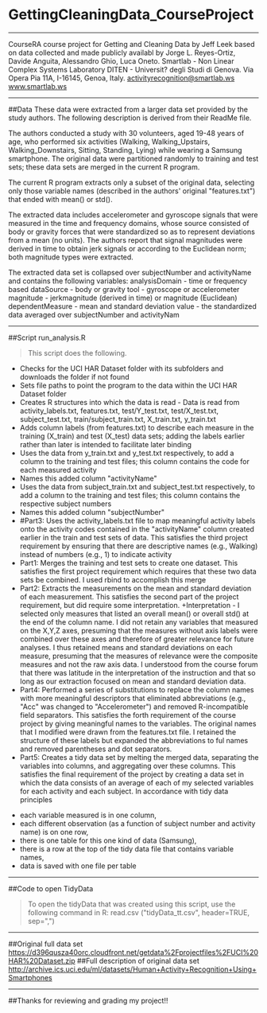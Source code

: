 # GettingCleaningData_CourseProject
***
CourseRA course project for Getting and Cleaning Data by Jeff Leek
based on data collected and made publicly availabl by
Jorge L. Reyes-Ortiz, Davide Anguita, Alessandro Ghio, Luca Oneto.
Smartlab - Non Linear Complex Systems Laboratory
DITEN - Universit? degli Studi di Genova.
Via Opera Pia 11A, I-16145, Genoa, Italy.
activityrecognition@smartlab.ws
www.smartlab.ws
***
##Data
These data were extracted from a larger data set provided by the study authors. The following description is derived from their ReadMe file. 

The authors conducted a study with 30 volunteers, aged 19-48 years of age, who performed six activities (Walking, Walking_Upstairs, Walking_Downstairs, Sitting, Standing, Lying) while wearing a Samsung smartphone. The original data were partitioned randomly to training and test sets; these data sets are merged in the current R program.

The current R program extracts only a subset of the original data, selecting only those variable names (described in the authors' original "features.txt") that ended with mean() or std().

The extracted data includes accelerometer and gyroscope signals that were measured in the time and frequency domains, whose source consisted of body or gravity forces that were standardized so as to represent deviations from a mean (no units). The authors report that signal magnitudes were derived in time to obtain jerk signals or according to the Euclidean norm; both magnitude types were extracted.

The extracted data set is collapsed over subjectNumber and activityName and contains the following variables: analysisDomain - time or frequency based
dataSource - body or gravity
tool - gyroscope or accelerometer
magnitude - jerkmagnitude (derived in time) or magnitude (Euclidean)
dependentMeasure - mean and standard deviation
value - the standardized data averaged over subjectNumber and activityNam
***
##Script
run_analysis.R
>This script does the following.
* Checks for the UCI HAR Dataset folder with its subfolders and downloads the folder if not found
* Sets file paths to point the program to the data within the UCI HAR Dataset folder
* Creates R structures into which the data is read - Data is read from activity_labels.txt, features.txt, test/Y_test.txt, test/X_test.txt, subject_test.txt, train/subject_train.txt, X_train.txt, y_train.txt
* Adds column labels (from features.txt) to describe each measure in the training (X_train) and test (X_test) data sets; adding the labels earlier rather than later is intended to facilitate later binding
* Uses the data from y_train.txt and y_test.txt respectively, to add a column to the training and test files; this column contains the code for each measured activity
* Names this added column "activityName"
* Uses the data from subject_train.txt and subject_test.txt respectively, to add a column to the training and test files; this column contains the respective subject numbers
* Names this added column "subjectNumber"
* #Part3: Uses the activity_labels.txt file to map meaningful activity labels onto the activity codes contained in the "activityName" column created earlier in the train and test sets of data. This satisfies the third project requirement by ensuring that there are descriptive names (e.g., Walking) instead of numbers (e.g., 1) to indicate activity
* Part1: Merges the training and test sets to create one dataset. This satisfies the first project requirement which requires that these two data sets be combined. I used rbind to accomplish this merge
* Part2: Extracts the measurements on the mean and standard deviation of each measurement. This satisfies the second part of the project requirement, but did require some interpretation.
+Interpretation - I selected only measures that listed an overall mean() or overall std() at the end of the column name. I did not retain any variables that measured on the X,Y,Z axes, presuming that the measures without axis labels were combined over these axes and therefore of greater relevance for future analyses. I thus retained means and standard deviations on each measure, presuming that the measures of relevance were the composite measures and not the raw axis data. I understood from the course forum that there was latitude in the interpretation of the instruction and that so long as our extraction focused on mean and standard deviation data.
* Part4: Performed a series of substitutions to replace the column names with more meaningful descriptors that eliminated abbreviations (e.g., "Acc" was changed to "Accelerometer") and removed R-incompatible field separators. This satisfies the forth requirement of the course project by giving meaningful names to the variables. The original names that I modified were drawn from the features.txt file. I retained the structure of these labels but expanded the abbreviations to ful names and removed parentheses and dot separators.
* Part5: Creates a tidy data set by melting the merged data, separating the variables into columns, and aggregating over these columns. This satisfies the final requirement of the project by creating a data set in which the data consists of an average of each of my selected variables for each activity and each subject. In accordance with tidy data principles
 + each variable measured is in one column, 
 + each different observation (as a function of subject number and activity name) is on one row, 
 + there is one table for this one kind of data (Samsung), 
 + there is a row at the top of the tidy data file that contains variable names,
 + data is saved with one file per table

***
##Code to open TidyData

>To open the tidyData that was created using this script, use the following command in R:
read.csv ("tidyData_tt.csv", header=TRUE, sep=",")

***
##Original full data set
https://d396qusza40orc.cloudfront.net/getdata%2Fprojectfiles%2FUCI%20HAR%20Dataset.zip 
##Full description of original data set
http://archive.ics.uci.edu/ml/datasets/Human+Activity+Recognition+Using+Smartphones 

***
##Thanks for reviewing and grading my project!!
